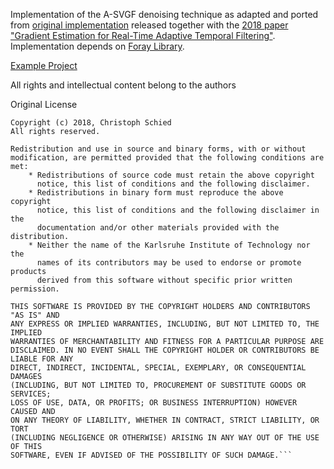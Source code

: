 Implementation of the A-SVGF denoising technique as adapted and ported from [original implementation](https://cg.ivd.kit.edu/publications/2018/adaptive_temporal_filtering/a_svgf.zip) released together with the [2018 paper "Gradient Estimation for Real-Time Adaptive Temporal Filtering"](https://cg.ivd.kit.edu/publications/2018/adaptive_temporal_filtering/adaptive_temporal_filtering.pdf). Implementation depends on [Foray Library](https://github.com/Vulkemp/foray).

[Example Project](https://github.com/Vulkemp/foray-denoising)

All rights and intellectual content belong to the authors

Original License
```
Copyright (c) 2018, Christoph Schied
All rights reserved.

Redistribution and use in source and binary forms, with or without
modification, are permitted provided that the following conditions are met:
    * Redistributions of source code must retain the above copyright
      notice, this list of conditions and the following disclaimer.
    * Redistributions in binary form must reproduce the above copyright
      notice, this list of conditions and the following disclaimer in the
      documentation and/or other materials provided with the distribution.
    * Neither the name of the Karlsruhe Institute of Technology nor the
      names of its contributors may be used to endorse or promote products
      derived from this software without specific prior written permission.

THIS SOFTWARE IS PROVIDED BY THE COPYRIGHT HOLDERS AND CONTRIBUTORS "AS IS" AND
ANY EXPRESS OR IMPLIED WARRANTIES, INCLUDING, BUT NOT LIMITED TO, THE IMPLIED
WARRANTIES OF MERCHANTABILITY AND FITNESS FOR A PARTICULAR PURPOSE ARE
DISCLAIMED. IN NO EVENT SHALL THE COPYRIGHT HOLDER OR CONTRIBUTORS BE LIABLE FOR ANY
DIRECT, INDIRECT, INCIDENTAL, SPECIAL, EXEMPLARY, OR CONSEQUENTIAL DAMAGES
(INCLUDING, BUT NOT LIMITED TO, PROCUREMENT OF SUBSTITUTE GOODS OR SERVICES;
LOSS OF USE, DATA, OR PROFITS; OR BUSINESS INTERRUPTION) HOWEVER CAUSED AND
ON ANY THEORY OF LIABILITY, WHETHER IN CONTRACT, STRICT LIABILITY, OR TORT
(INCLUDING NEGLIGENCE OR OTHERWISE) ARISING IN ANY WAY OUT OF THE USE OF THIS
SOFTWARE, EVEN IF ADVISED OF THE POSSIBILITY OF SUCH DAMAGE.```
